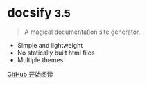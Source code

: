 # docsify <small>3.5</small>

> A magical documentation site generator.

- Simple and lightweight
- No statically built html files
- Multiple themes

[GitHub](https://github.com/geekfox123/note)
[开始阅读](docs/README.md)